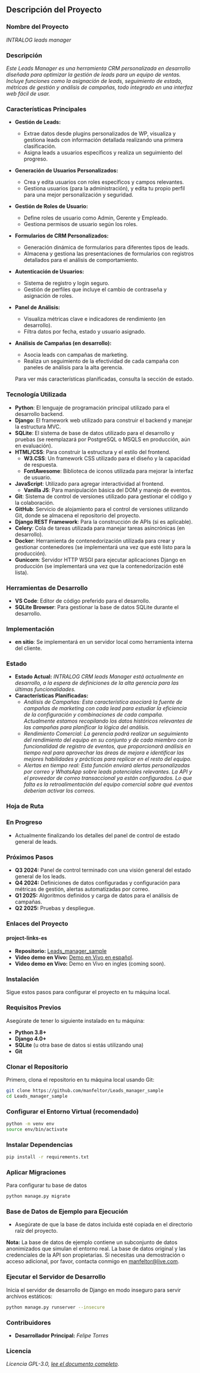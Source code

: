 
## Descripción del Proyecto

### Nombre del Proyecto
*INTRALOG leads manager*

### Descripción
*Este Leads Manager es una herramienta CRM personalizada en desarrollo diseñada para optimizar la gestión de leads para un equipo de ventas. Incluye funciones como la asignación de leads, seguimiento de estado, métricas de gestión y análisis de campañas, todo integrado en una interfaz web fácil de usar.*

### Características Principales

- **Gestión de Leads:**
  - Extrae datos desde plugins personalizados de WP, visualiza y gestiona leads con información detallada realizando una primera clasificación.
  - Asigna leads a usuarios específicos y realiza un seguimiento del progreso.
 
- **Generación de Usuarios Personalizados:**
  - Crea y edita usuarios con roles específicos y campos relevantes.
  - Gestiona usuarios (para la administración), y edita tu propio perfil para una mejor personalización y seguridad.
  
- **Gestión de Roles de Usuario:**
  - Define roles de usuario como Admin, Gerente y Empleado.
  - Gestiona permisos de usuario según los roles.

- **Formularios de CRM Personalizados:**
  - Generación dinámica de formularios para diferentes tipos de leads.
  - Almacena y gestiona las presentaciones de formularios con registros detallados para el análisis de comportamiento.
 
- **Autenticación de Usuarios:**
  - Sistema de registro y login seguro.
  - Gestión de perfiles que incluye el cambio de contraseña y asignación de roles.

- **Panel de Análisis:**
  - Visualiza métricas clave e indicadores de rendimiento (en desarrollo).
  - Filtra datos por fecha, estado y usuario asignado.

- **Análisis de Campañas (en desarrollo):**
  - Asocia leads con campañas de marketing.
  - Realiza un seguimiento de la efectividad de cada campaña con paneles de análisis para la alta gerencia.
 
  Para ver más características planificadas, consulta la sección de estado.

### Tecnología Utilizada

- **Python**: El lenguaje de programación principal utilizado para el desarrollo backend.
- **Django**: El framework web utilizado para construir el backend y manejar la estructura MVC.
- **SQLite**: El sistema de base de datos utilizado para el desarrollo y pruebas (se reemplazará por PostgreSQL o MSQLS en producción, aún en evaluación).
- **HTML/CSS**: Para construir la estructura y el estilo del frontend.
  - **W3.CSS**: Un framework CSS utilizado para el diseño y la capacidad de respuesta.
  - **FontAwesome**: Biblioteca de iconos utilizada para mejorar la interfaz de usuario.
- **JavaScript**: Utilizado para agregar interactividad al frontend.
  - **Vanilla JS**: Para manipulación básica del DOM y manejo de eventos.
- **Git**: Sistema de control de versiones utilizado para gestionar el código y la colaboración.
- **GitHub**: Servicio de alojamiento para el control de versiones utilizando Git, donde se almacena el repositorio del proyecto.
- **Django REST Framework**: Para la construcción de APIs (si es aplicable).
- **Celery**: Cola de tareas utilizada para manejar tareas asincrónicas (en desarrollo).
- **Docker**: Herramienta de contenedorización utilizada para crear y gestionar contenedores (se implementará una vez que esté listo para la producción).
- **Gunicorn**: Servidor HTTP WSGI para ejecutar aplicaciones Django en producción (se implementará una vez que la contenedorización esté lista).

### Herramientas de Desarrollo

- **VS Code**: Editor de código preferido para el desarrollo.
- **SQLite Browser**: Para gestionar la base de datos SQLite durante el desarrollo.

### Implementación

- **en sitio**: Se implementará en un servidor local como herramienta interna del cliente.

### Estado
- **Estado Actual:** *INTRALOG CRM leads Manager está actualmente en desarrollo, a la espera de definiciones de la alta gerencia para las últimas funcionalidades.*
- **Características Planificadas:**
  - *Análisis de Campañas:* *Esta característica asociará la fuente de campañas de marketing con cada lead para estudiar la eficiencia de la configuración y combinaciones de cada campaña. Actualmente estamos recopilando los datos históricos relevantes de las campañas para planificar la lógica del análisis.*
  - *Rendimiento Comercial:* *La gerencia podrá realizar un seguimiento del rendimiento del equipo en su conjunto y de cada miembro con la funcionalidad de registro de eventos, que proporcionará análisis en tiempo real para aprovechar las áreas de mejora e identificar las mejores habilidades y prácticas para replicar en el resto del equipo.*
  - *Alertas en tiempo real:* *Esta función enviará alertas personalizadas por correo y WhatsApp sobre leads potenciales relevantes. La API y el proveedor de correo transaccional ya están configurados. Lo que falta es la retroalimentación del equipo comercial sobre qué eventos deberían activar los correos.*

### Hoja de Ruta

### En Progreso
- Actualmente finalizando los detalles del panel de control de estado general de leads.

### Próximos Pasos
- **Q3 2024:** Panel de control terminado con una visión general del estado general de los leads.
- **Q4 2024:** Definiciones de datos configuradas y configuración para métricas de gestión, alertas automatizadas por correo.
- **Q1 2025:** Algoritmos definidos y carga de datos para el análisis de campañas.
- **Q2 2025:** Pruebas y despliegue.

### Enlaces del Proyecto
#### project-links-es
- **Repositorio:** [Leads_manager_sample](https://github.com/manfeltor/Leads_manager_sample)
- **Video demo en Vivo:** [Demo en Vivo en español](https://youtu.be/MRJY57_qR3A?feature=shared).
- **Video demo en Vivo:** Demo en Vivo en ingles (coming soon).

### Instalación

Sigue estos pasos para configurar el proyecto en tu máquina local.

### Requisitos Previos

Asegúrate de tener lo siguiente instalado en tu máquina:

- **Python 3.8+**
- **Django 4.0+**
- **SQLite** (u otra base de datos si estás utilizando una)
- **Git**

### Clonar el Repositorio

Primero, clona el repositorio en tu máquina local usando Git:

```bash
git clone https://github.com/manfeltor/Leads_manager_sample
cd Leads_manager_sample
```

### Configurar el Entorno Virtual (recomendado)

```bash
python -m venv env
source env/bin/activate
```

### Instalar Dependencias

```bash
pip install -r requirements.txt
```

### Aplicar Migraciones

Para configurar tu base de datos

```bash
python manage.py migrate
```

### Base de Datos de Ejemplo para Ejecución

- Asegúrate de que la base de datos incluida esté copiada en el directorio raíz del proyecto.

**Nota:** La base de datos de ejemplo contiene un subconjunto de datos anonimizados que simulan el entorno real. La base de datos original y las credenciales de la API son propietarias. Si necesitas una demostración o acceso adicional, por favor, contacta conmigo en manfeltor@live.com.

### Ejecutar el Servidor de Desarrollo

Inicia el servidor de desarrollo de Django en modo inseguro para servir archivos estáticos:

```bash
python manage.py runserver --insecure
```

### Contribuidores
- **Desarrollador Principal:** *Felipe Torres*

### Licencia
*Licencia GPL-3.0, [lee el documento completo](LICENSE).*
